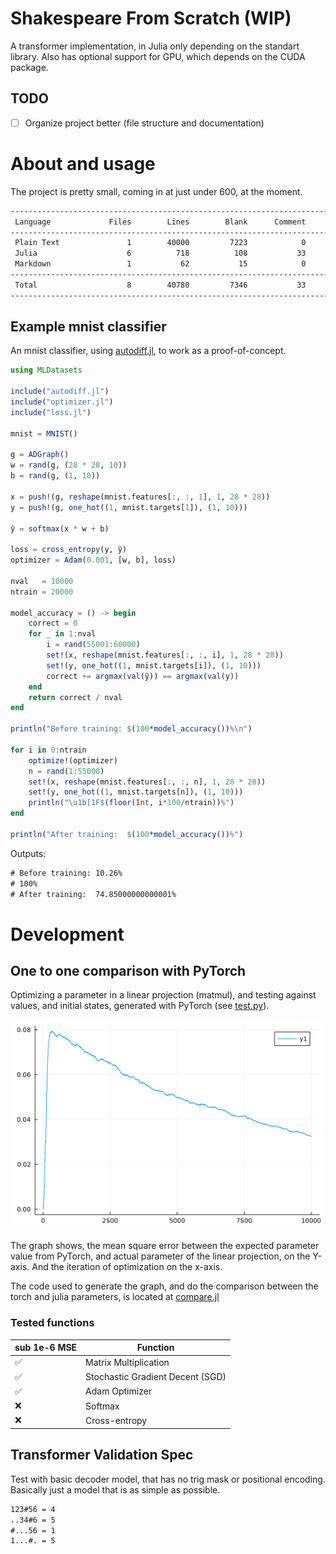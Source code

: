 # Shakespeare From Scratch (WIP)
A transformer implementation, in Julia only depending on the standart library.
Also has optional support for GPU, which depends on the CUDA package.

## TODO
- [ ] Organize project better (file structure and documentation)

# About and usage
The project is pretty small, coming in at just under 600, at the moment.

```txt
--------------------------------------------------------------------------------
 Language             Files        Lines        Blank      Comment         Code
--------------------------------------------------------------------------------
 Plain Text               1        40000         7223            0        32777
 Julia                    6          718          108           33          577
 Markdown                 1           62           15            0           47
--------------------------------------------------------------------------------
 Total                    8        40780         7346           33        33401
--------------------------------------------------------------------------------
```

## Example mnist classifier

An mnist classifier, using [autodiff.jl](autodiff.jl), to work as a proof-of-concept.
```julia
using MLDatasets

include("autodiff.jl")
include("optimizer.jl")
include("loss.jl")

mnist = MNIST()

g = ADGraph()
w = rand(g, (28 * 28, 10))
b = rand(g, (1, 10))

x = push!(g, reshape(mnist.features[:, :, 1], 1, 28 * 28))
y = push!(g, one_hot((1, mnist.targets[1]), (1, 10)))

ŷ = softmax(x * w + b)

loss = cross_entropy(y, ŷ)
optimizer = Adam(0.001, [w, b], loss)

nval   = 10000
ntrain = 20000

model_accuracy = () -> begin
    correct = 0
    for _ in 1:nval
        i = rand(55001:60000)
        set!(x, reshape(mnist.features[:, :, i], 1, 28 * 28))
        set!(y, one_hot((1, mnist.targets[i]), (1, 10)))
        correct += argmax(val(ŷ)) == argmax(val(y))
    end
    return correct / nval
end

println("Before training: $(100*model_accuracy())%\n")

for i in 0:ntrain
    optimize!(optimizer)
    n = rand(1:55000)
    set!(x, reshape(mnist.features[:, :, n], 1, 28 * 28))
    set!(y, one_hot((1, mnist.targets[n]), (1, 10)))
    println("\u1b[1F$(floor(Int, i*100/ntrain))%")
end

println("After training:  $(100*model_accuracy())%")
```

Outputs:

```txt
# Before training: 10.26%
# 100%
# After training:  74.85000000000001%
```
# Development
## One to one comparison with PyTorch
Optimizing a parameter in a linear projection (matmul), and testing against values, and initial states, generated with PyTorch (see [test.py](test/test.py)).

![](test/drift.png)

The graph shows, the mean square error between the expected parameter value from PyTorch, and actual parameter of the linear projection, on the Y-axis. And the iteration of optimization on the x-axis.

The code used to generate the graph, and do the comparison between the torch and julia parameters, is located at [compare.jl](test/compare.jl)

### Tested functions
| sub 1e-6 MSE | Function                            |
|--------------|-------------------------------------|
|    ✅        | Matrix Multiplication               |
|    ✅        | Stochastic Gradient Decent (SGD)    |
|    ✅        | Adam Optimizer                      |
|    ❌        | Softmax                             |
|    ❌        | Cross-entropy                       |

## Transformer Validation Spec

Test with basic decoder model, that has no trig mask or positional encoding. Basically just a model that is as simple as possible.

```txt
123#56 = 4
..34#6 = 5
#...56 = 1
1...#. = 5
```
